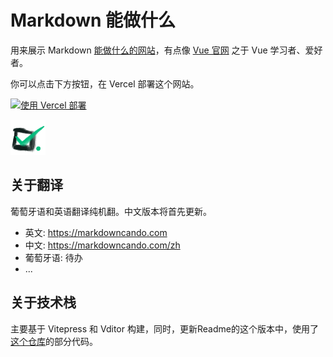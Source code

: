 # Markdown 能做什么

用来展示 Markdown [能做什么的网站](https://www.markdowncando.com/)，有点像 [Vue 官网][vue] 之于 Vue 学习者、爱好者。

你可以点击下方按钮，在 Vercel 部署这个网站。

[![使用 Vercel 部署](https://vercel.com/button)](https://vercel.com/import/project?template=https://github.com/gantrol/markdown-can-do)


![图标](../public/logo-mini.png)

## 关于翻译

葡萄牙语和英语翻译纯机翻。中文版本将首先更新。

- 英文: https://markdowncando.com
- 中文: https://markdowncando.com/zh
- 葡萄牙语: 待办
- ...

## 关于技术栈

主要基于 Vitepress 和 Vditor 构建，同时，更新Readme的这个版本中，使用了[这个仓库](https://github.com/vuejs/docs/tree/main/src/tutorial)的部分代码。

[vue]: https://vuejs.org
